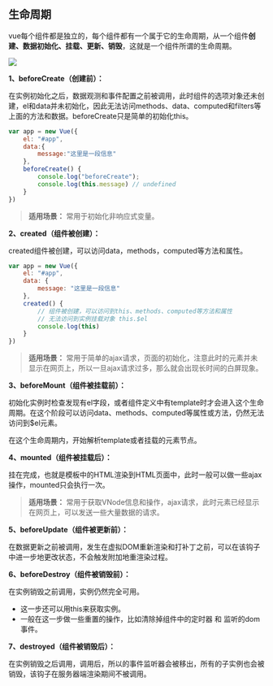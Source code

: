 ## 生命周期

vue每个组件都是独立的，每个组件都有一个属于它的生命周期，从一个组件**创建、数据初始化、挂载、更新、销毁**，这就是一个组件所谓的生命周期。

![](https://cn.vuejs.org/images/lifecycle.png)

**1、beforeCreate（创建前）：**

在实例初始化之后，数据观测和事件配置之前被调用，此时组件的选项对象还未创建，el和data并未初始化，因此无法访问methods、data、computed和filters等上面的方法和数据。beforeCreate只是简单的初始化this。

```javascript
var app = new Vue({
    el: "#app",
    data:{
        message:"这里是一段信息"
    },
    beforeCreate() {
        console.log("beforeCreate");
        console.log(this.message) // undefined   
    }
})
```

> **适用场景：** 常用于初始化非响应式变量。

**2、created（组件被创建）：**

created组件被创建，可以访问data，methods，computed等方法和属性。

```javascript
var app = new Vue({
    el: "#app",
    data: {
        message: "这里是一段信息"
    },
    created() {
        // 组件被创建，可以访问到this、methods、computed等方法和属性
        // 无法访问到实例挂载对象 this.$el
        console.log(this)   
    }
})
```

> **适用场景：** 常用于简单的ajax请求，页面的初始化，注意此时的元素并未显示在网页上，所以一旦ajax请求过多，那么就会出现长时间的白屏现象。

**3、beforeMount（组件被挂载前）：**

初始化实例时检查发现有el字段，或者组件定义中有template时才会进入这个生命周期。在这个阶段可以访问data、methods、computed等属性或方法，仍然无法访问到$el元素。

在这个生命周期内，开始解析template或者挂载的元素节点。

**4、mounted（组件被挂载后）：**

挂在完成，也就是模板中的HTML渲染到HTML页面中，此时一般可以做一些ajax操作，mounted只会执行一次。

> **适用场景：** 常用于获取VNode信息和操作，ajax请求，此时元素已经显示在网页上，可以发送一些大量数据的请求。

**5、beforeUpdate（组件被更新前）：**

在数据更新之前被调用，发生在虚拟DOM重新渲染和打补丁之前，可以在该钩子中进一步地更改状态，不会触发附加地重渲染过程。

**6、beforeDestroy（组件被销毁前）：**

在实例销毁之前调用，实例仍然完全可用。

- 这一步还可以用this来获取实例。
- 一般在这一步做一些重置的操作，比如清除掉组件中的定时器 和 监听的dom事件。

**7、destroyed（组件被销毁后）：**

在实例销毁之后调用，调用后，所以的事件监听器会被移出，所有的子实例也会被销毁，该钩子在服务器端渲染期间不被调用。





